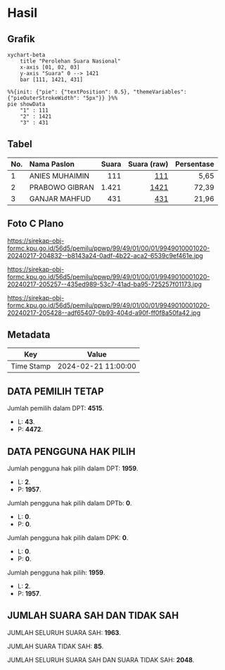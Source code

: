 # Hasil

## Grafik

```mermaid
xychart-beta
    title "Perolehan Suara Nasional"
    x-axis [01, 02, 03]
    y-axis "Suara" 0 --> 1421
    bar [111, 1421, 431]
```

```mermaid
%%{init: {"pie": {"textPosition": 0.5}, "themeVariables": {"pieOuterStrokeWidth": "5px"}} }%%
pie showData
    "1" : 111
    "2" : 1421
    "3" : 431
```

## Tabel

| No. | Nama Paslon    | Suara | Suara (raw) | Persentase |
|:--- |:-------------- | -----:| -----------:| ----------:|
| 1   | ANIES MUHAIMIN | 111   | [111][p-1]  | 5,65       |
| 2   | PRABOWO GIBRAN | 1.421 | [1421][p-2] | 72,39      |
| 3   | GANJAR MAHFUD  | 431   | [431][p-3]  | 21,96      |


[p-1]: https://github.com/gigit-pemilu/pemilu-2024/blob/main/pilpres/hitung-suara/sub/99-luar-negeri/sub/49-hong-kong-republik-rakyat-tiongkok/sub/01-hong-kong-republik-rakyat-tiongkok/sub/0001-hong-kong-republik-rakyat-tiongkok/sub/020-pos-016/sub/paslon-1.txt
[p-2]: https://github.com/gigit-pemilu/pemilu-2024/blob/main/pilpres/hitung-suara/sub/99-luar-negeri/sub/49-hong-kong-republik-rakyat-tiongkok/sub/01-hong-kong-republik-rakyat-tiongkok/sub/0001-hong-kong-republik-rakyat-tiongkok/sub/020-pos-016/sub/paslon-2.txt
[p-3]: https://github.com/gigit-pemilu/pemilu-2024/blob/main/pilpres/hitung-suara/sub/99-luar-negeri/sub/49-hong-kong-republik-rakyat-tiongkok/sub/01-hong-kong-republik-rakyat-tiongkok/sub/0001-hong-kong-republik-rakyat-tiongkok/sub/020-pos-016/sub/paslon-3.txt

## Foto C Plano

https://sirekap-obj-formc.kpu.go.id/56d5/pemilu/ppwp/99/49/01/00/01/9949010001020-20240217-204832--b8143a24-0adf-4b22-aca2-6539c9ef461e.jpg

https://sirekap-obj-formc.kpu.go.id/56d5/pemilu/ppwp/99/49/01/00/01/9949010001020-20240217-205257--435ed989-53c7-41ad-ba95-725257f01173.jpg

https://sirekap-obj-formc.kpu.go.id/56d5/pemilu/ppwp/99/49/01/00/01/9949010001020-20240217-205428--adf65407-0b93-404d-a90f-ff0f8a50fa42.jpg


## Metadata

| Key        | Value               |
| ---------- | ------------------- |
| Time Stamp | 2024-02-21 11:00:00 |


## DATA PEMILIH TETAP

Jumlah pemilih dalam DPT: **4515**.
 * L: **43**.
 * P: **4472**.

## DATA PENGGUNA HAK PILIH

Jumlah pengguna hak pilih dalam DPT: **1959**.
 * L: **2**.
 * P: **1957**.

Jumlah pengguna hak pilih dalam DPTb: **0**.
 * L: **0**.
 * P: **0**.

Jumlah pengguna hak pilih dalam DPK: **0**.
 * L: **0**.
 * P: **0**.

Jumlah pengguna hak pilih: **1959**.
 * L: **2**.
 * P: **1957**.

## JUMLAH SUARA SAH DAN TIDAK SAH

JUMLAH SELURUH SUARA SAH: **1963**.

JUMLAH SUARA TIDAK SAH: **85**.

JUMLAH SELURUH SUARA SAH DAN SUARA TIDAK SAH: **2048**.


